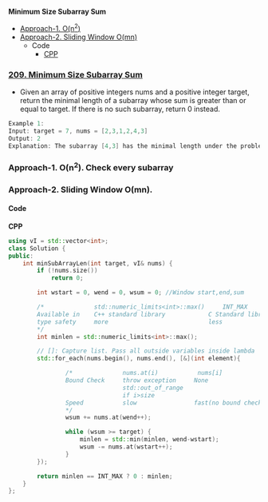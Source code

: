 **Minimum Size Subarray Sum**
- [Approach-1. O(n<sup>2</sup>)](#a1)
- [Approach-2. Sliding Window O(mn)](#a2)
  - Code
    - [CPP](#cpp)

### [209. Minimum Size Subarray Sum](https://leetcode.com/problems/minimum-size-subarray-sum/description/)
- Given an array of positive integers nums and a positive integer target, return the minimal length of a subarray  whose sum is greater than or equal to target. If there is no such subarray, return 0 instead.
```c
Example 1:
Input: target = 7, nums = [2,3,1,2,4,3]
Output: 2
Explanation: The subarray [4,3] has the minimal length under the problem constraint.
```

### Approach-1. O(n<sup>2</sup>). Check every subarray

<a name=a2></a>
### Approach-2. Sliding Window O(mn). 
#### Code
<a name=cpp></a>
**CPP**
```cpp
using vI = std::vector<int>;
class Solution {
public:
    int minSubArrayLen(int target, vI& nums) {
        if (!nums.size())
            return 0;

        int wstart = 0, wend = 0, wsum = 0; //Window start,end,sum

        /*              std::numeric_limits<int>::max()     INT_MAX
        Available in    C++ standard library            C Standard library(<climits>)
        type safety     more                            less
        */
        int minlen = std::numeric_limits<int>::max();

        // []: Capture list. Pass all outside variables inside lambda
        std::for_each(nums.begin(), nums.end(), [&](int element){

                /*              nums.at(i)           nums[i]
                Bound Check     throw exception     None
                                std::out_of_range
                                if i>size
                Speed           slow                fast(no bound check overhead)
                */
                wsum += nums.at(wend++);

                while (wsum >= target) {
                    minlen = std::min(minlen, wend-wstart);
                    wsum -= nums.at(wstart++);
                }
        });

        return minlen == INT_MAX ? 0 : minlen;
    }
};
```

